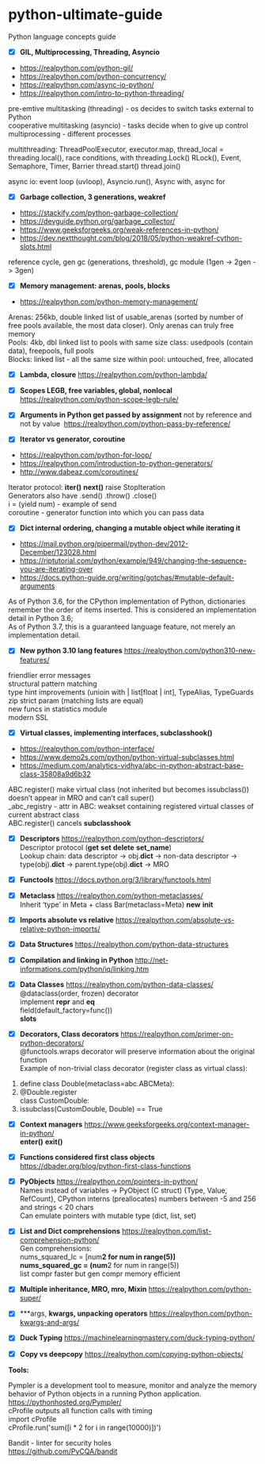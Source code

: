 # python-ultimate-guide
Python language concepts guide


- [x] **GIL, Multiprocessing, Threading, Asyncio**
- https://realpython.com/python-gil/
- https://realpython.com/python-concurrency/
- https://realpython.com/async-io-python/
- https://realpython.com/intro-to-python-threading/  

pre-emtive multitasking (threading) - os decides to switch tasks external to Python  
cooperative multitasking (asyncio) - tasks decide when to give up control  
multiprocessing - different processes

multithreading: ThreadPoolExecutor, executor.map, thread_local = threading.local(), race conditions, with threading.Lock() RLock(), 		Event, Semaphore, Timer, Barrier
thread.start() thread.join()

async io: event loop (uvloop), Asyncio.run(), Async with, async for

- [x] **Garbage collection, 3 generations, weakref**
- https://stackify.com/python-garbage-collection/
- https://devguide.python.org/garbage_collector/
- https://www.geeksforgeeks.org/weak-references-in-python/
- https://dev.nextthought.com/blog/2018/05/python-weakref-cython-slots.html  

reference cycle, gen gc (generations, threshold), gc module (1gen -> 2gen -> 3gen)

- [x] **Memory management: arenas, pools, blocks**
- https://realpython.com/python-memory-management/

Arenas: 256kb, double linked list of usable_arenas (sorted by number of free pools available, the most data closer). Only arenas can truly free memory  
Pools: 4kb, dbl linked list to pools with same size class: usedpools (contain data), freepools, full pools  
Blocks: linked list - all the same size within pool: untouched, free, allocated  

- [x] **Lambda, closure** https://realpython.com/python-lambda/

- [x] **Scopes LEGB, free variables, global, nonlocal** https://realpython.com/python-scope-legb-rule/

- [x] **Arguments in Python get passed by assignment** not by reference and not by value  https://realpython.com/python-pass-by-reference/

- [x] **Iterator vs generator, coroutine**
- https://realpython.com/python-for-loop/
- https://realpython.com/introduction-to-python-generators/
- http://www.dabeaz.com/coroutines/

Iterator protocol: __iter()__ __next()__ raise StopIteration  
Generators also have .send() .throw() .close()  
i = (yield num) - example of send  
coroutine - generator function into which you can pass data  

- [x] **Dict internal ordering, changing a mutable object while iterating it**
- https://mail.python.org/pipermail/python-dev/2012-December/123028.html
- https://riptutorial.com/python/example/949/changing-the-sequence-you-are-iterating-over
- https://docs.python-guide.org/writing/gotchas/#mutable-default-arguments

As of Python 3.6, for the CPython implementation of Python, dictionaries remember the order of items inserted. This is considered an implementation detail in Python 3.6;  
As of Python 3.7, this is a guaranteed language feature, not merely an implementation detail.  

- [x] **New python 3.10 lang features** https://realpython.com/python310-new-features/

friendlier error messages  
structural pattern matching  
type hint improvements (unioin with | list[float | int], TypeAlias, TypeGuards  
zip strict param (matching lists are equal)  
new funcs in statistics module  
modern SSL  
	
- [x] **Virtual classes, implementing interfaces, __subclasshook()__**
- https://realpython.com/python-interface/
- https://www.demo2s.com/python/python-virtual-subclasses.html
- https://medium.com/analytics-vidhya/abc-in-python-abstract-base-class-35808a9d6b32

ABC.register() make virtual class (not inherited but becomes issubclass()) doesn’t appear in MRO and can’t call super()  
_abc_registry - attr in ABC: weakset containing registered virtual classes of current abstract class  
ABC.register() cancels __subclasshook__

- [x] **Descriptors** https://realpython.com/python-descriptors/  
Descriptor protocol (__get__ __set__ __delete__ __set_name__)  
Lookup chain: data descriptor -> obj.__dict__ -> non-data descriptor -> type(obj).__dict__ -> parent.type(obj).__dict__ -> MRO

- [x] **Functools** https://docs.python.org/3/library/functools.html

- [x] **Metaclass** https://realpython.com/python-metaclasses/  
Inherit ‘type’ in Meta + class Bar(metaclass=Meta) __new__  __init__
	
- [x] **Imports absolute vs relative** https://realpython.com/absolute-vs-relative-python-imports/

- [x] **Data Structures** https://realpython.com/python-data-structures

- [x] **Compilation and linking in Python** http://net-informations.com/python/iq/linking.htm

- [x] **Data Classes** https://realpython.com/python-data-classes/  
@dataclass(order, frozen) decorator  
implement __repr__ and __eq__  
field(default_factory=func())  
__slots__

- [x] **Decorators, Class decorators** https://realpython.com/primer-on-python-decorators/  
@functools.wraps decorator will preserve information about the original function  
Example of non-trivial class decorator (register class as virtual class):
1. define class Double(metaclass=abc.ABCMeta):  
2. @Double.register  
    class CustomDouble:  
3. issubclass(CustomDouble, Double) == True

- [x] **Context managers** https://www.geeksforgeeks.org/context-manager-in-python/  
__enter()__ __exit()__

- [x] **Functions considered first class objects** https://dbader.org/blog/python-first-class-functions

- [x] **PyObjects** https://realpython.com/pointers-in-python/  
Names instead of variables -> PyObject (C struct) {Type, Value, RefCount}, CPython interns (preallocates) numbers between -5 and 256 and strings < 20 chars  
Can emulate pointers with mutable type (dict, list, set)  

- [x] **List and Dict comprehensions** https://realpython.com/list-comprehension-python/  
Gen comprehensions:  
nums_squared_lc = [num**2 for num in range(5)]  
nums_squared_gc = (num**2 for num in range(5))  
list compr faster but gen compr memory efficient  

- [x] **Multiple inheritance, MRO, __mro__, Mixin** https://realpython.com/python-super/

- [x] ***args, **kwargs, unpacking operators** https://realpython.com/python-kwargs-and-args/

- [x] **Duck Typing** https://machinelearningmastery.com/duck-typing-python/

- [x] **Copy vs deepcopy** https://realpython.com/copying-python-objects/




**Tools:**

Pympler is a development tool to measure, monitor and analyze the memory behavior of Python objects in a running Python application.  
https://pythonhosted.org/Pympler/  
cProfile outputs all function calls with timing  
import cProfile  
cProfile.run('sum([i * 2 for i in range(10000)])')  

Bandit - linter for security holes  
https://github.com/PyCQA/bandit
